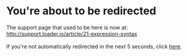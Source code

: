 # You're about to be redirected
The support page that used to be here is now at:
<br />
<a href="http://support.loader.io/article/21-expression-syntax">http://support.loader.io/article/21-expression-syntax</a>
<br />
<br />
If you're not automatically redirected in the next 5 seconds, click <a href="http://support.loader.io/article/21-expression-syntax">here</a>. 

<div id="spacer"></div>

